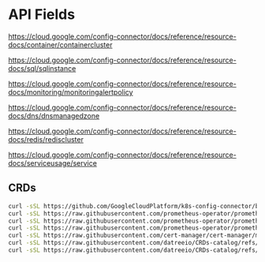# API Fields

https://cloud.google.com/config-connector/docs/reference/resource-docs/container/containercluster

https://cloud.google.com/config-connector/docs/reference/resource-docs/sql/sqlinstance

https://cloud.google.com/config-connector/docs/reference/resource-docs/monitoring/monitoringalertpolicy

https://cloud.google.com/config-connector/docs/reference/resource-docs/dns/dnsmanagedzone

https://cloud.google.com/config-connector/docs/reference/resource-docs/redis/rediscluster

https://cloud.google.com/config-connector/docs/reference/resource-docs/serviceusage/service

## CRDs

```bash
curl -sSL https://github.com/GoogleCloudPlatform/k8s-config-connector/blob/master/install-bundles/install-bundle-autopilot-workload-identity/crds.yaml -o .schema-cache/gcp-crds.yaml
curl -sSL https://raw.githubusercontent.com/prometheus-operator/prometheus-operator/main/example/prometheus-operator-crd/monitoring.coreos.com_alertmanagers.yaml -o .schema-cache/alertmanager.yaml
curl -sSL https://raw.githubusercontent.com/prometheus-operator/prometheus-operator/main/example/prometheus-operator-crd/monitoring.coreos.com_servicemonitors.yaml -o .schema-cache/servicemonitor.yaml
curl -sSL https://raw.githubusercontent.com/prometheus-operator/prometheus-operator/main/example/prometheus-operator-crd/monitoring.coreos.com_prometheusrules.yaml -o .schema-cache/prometheusrule.yaml
curl -sSL https://raw.githubusercontent.com/cert-manager/cert-manager/master/deploy/crds/crd-certificates.yaml -o .schema-cache/cert-manager-crds.yaml
curl -sSL https://raw.githubusercontent.com/datreeio/CRDs-catalog/refs/heads/main/monitoring.coreos.com/servicemonitor_v1.json -o .schema-cache/servicemonitor.json
curl -sSL https://raw.githubusercontent.com/datreeio/CRDs-catalog/refs/heads/main/monitoring.coreos.com/prometheusrule_v1.json -o .schema-cache/prometheusrule.json
```